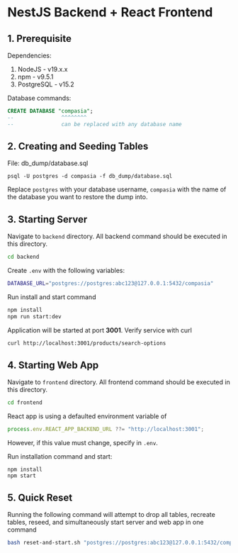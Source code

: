 # NestJS Backend + React Frontend

## 1. Prerequisite

Dependencies:

1. NodeJS - v19.x.x
2. npm - v9.5.1
3. PostgreSQL - v15.2

Database commands:

```sql
CREATE DATABASE "compasia";
--               ^^^^^^^^
--               can be replaced with any database name
```

## 2. Creating and Seeding Tables

File: db_dump/database.sql

```
psql -U postgres -d compasia -f db_dump/database.sql
```

Replace `postgres` with your database username, `compasia` with the name of the database you want to restore the dump into.

## 3. Starting Server

Navigate to `backend` directory. All backend command should be executed in this directory.

```sh
cd backend
```

Create `.env` with the following variables:

```sh
DATABASE_URL="postgres://postgres:abc123@127.0.0.1:5432/compasia"
```

Run install and start command

```sh
npm install
npm run start:dev
```

Application will be started at port **3001**. Verify service with curl

```sh
curl http://localhost:3001/products/search-options
```

## 4. Starting Web App

Navigate to `frontend` directory. All frontend command should be executed in this directory.

```sh
cd frontend
```

React app is using a defaulted environment variable of

```typescript
process.env.REACT_APP_BACKEND_URL ??= "http://localhost:3001";
```

However, if this value must change, specify in `.env`.

Run installation command and start:

```
npm install
npm start
```

## 5. Quick Reset

Running the following command will attempt to drop all tables, recreate tables, reseed, and simultaneously start server and web app in one command

```sh
bash reset-and-start.sh "postgres://postgres:abc123@127.0.0.1:5432/compasia"
```
